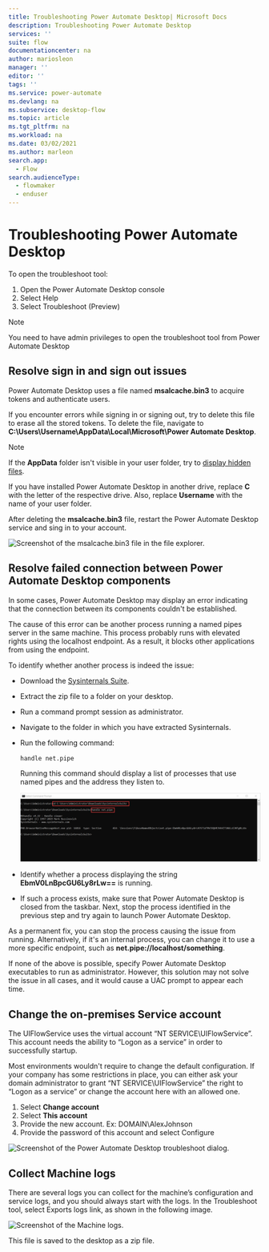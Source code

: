 ```yaml
---
title: Troubleshooting Power Automate Desktop| Microsoft Docs
description: Troubleshooting Power Automate Desktop
services: ''
suite: flow
documentationcenter: na
author: mariosleon
manager: ''
editor: ''
tags: ''
ms.service: power-automate
ms.devlang: na
ms.subservice: desktop-flow
ms.topic: article
ms.tgt_pltfrm: na
ms.workload: na
ms.date: 03/02/2021
ms.author: marleon
search.app: 
  - Flow 
search.audienceType: 
  - flowmaker
  - enduser
---
```


# Troubleshooting Power Automate Desktop

To open the troubleshoot tool:
1. Open the Power Automate Desktop console
1. Select Help
1. Select Troubleshoot (Preview)

>[!NOTE]
>You need to have admin privileges to open the troubleshoot tool from Power Automate Desktop  

## Resolve sign in and sign out issues

Power Automate Desktop uses a file named **msalcache.bin3** to acquire tokens and authenticate users.

If you encounter errors while signing in or signing out, try to delete this file to erase all the stored tokens. To delete the file, navigate to **C:\Users\Username\AppData\Local\Microsoft\Power Automate Desktop**. 

> [!NOTE]
> If the **AppData** folder isn't visible in your user folder, try to [display hidden files](https://support.microsoft.com/windows/show-hidden-files-0320fe58-0117-fd59-6851-9b7f9840fdb2).

If you have installed Power Automate Desktop in another drive, replace **C** with the letter of the respective drive. Also, replace **Username** with the name of your user folder.

After deleting the **msalcache.bin3** file, restart the Power Automate Desktop service and sing in to your account.

![Screenshot of the msalcache.bin3 file in the file explorer.](\media\troubleshoot\msal-file.png)

## Resolve failed connection between Power Automate Desktop components

In some cases, Power Automate Desktop may display an error indicating that the connection between its components couldn't be established.

The cause of this error can be another process running a named pipes server in the same machine. This process probably runs with elevated rights using the localhost endpoint. As a result, it blocks other applications from using the endpoint.

To identify whether another process is indeed the issue:

- Download the [Sysinternals Suite](https://docs.microsoft.com/sysinternals/downloads/sysinternals-suite).

- Extract the zip file to a folder on your desktop.

- Run a command prompt session as administrator.

- Navigate to the folder in which you have extracted Sysinternals.

- Run the following command: 

  ``` CMD
  handle net.pipe
  ```
  Running this command should display a list of processes that use named pipes and the address they listen to.

  ![Screenshot of the results of the handle net.pipe command.](media/troubleshoot/command-prompt.png)

- Identify whether a process displaying the string **EbmV0LnBpcGU6Ly8rLw==** is running.

- If such a process exists, make sure that Power Automate Desktop is closed from the taskbar. Next, stop the process identified in the previous step and try again to launch Power Automate Desktop.

As a permanent fix, you can stop the process causing the issue from running. Alternatively,  if it's an internal process, you can change it to use a more specific endpoint, such as **net.pipe://localhost/something**. 

If none of the above is possible, specify Power Automate Desktop executables to run as administrator. However, this solution may not solve the issue in all cases, and it would cause a UAC prompt to appear each time.

## Change the on-premises Service account
The UIFlowService uses the virtual account “NT SERVICE\UIFlowService”. This account needs the ability to “Logon as a service” in order to successfully startup.

Most environments wouldn't require to change the default configuration. If your company has some restrictions in place, you can either ask your domain administrator to grant “NT SERVICE\UIFlowService” the right to “Logon as a service” or change the account here with an allowed one.
1. Select **Change account**
1. Select **This account**
1. Provide the new account. Ex: DOMAIN\AlexJohnson  
1. Provide the password of this account and select Configure
 
![Screenshot of the Power Automate Desktop troubleshoot dialog.](\media\troubleshoot\image001.png)

## Collect Machine logs 
There are several logs you can collect for the machine’s configuration and service logs, and you should always start with the logs. 
In the Troubleshoot tool, select Exports logs link, as shown in the following image.

![Screenshot of the Machine logs.](\media\troubleshoot\image003.png)

This file is saved to the desktop as a zip file.